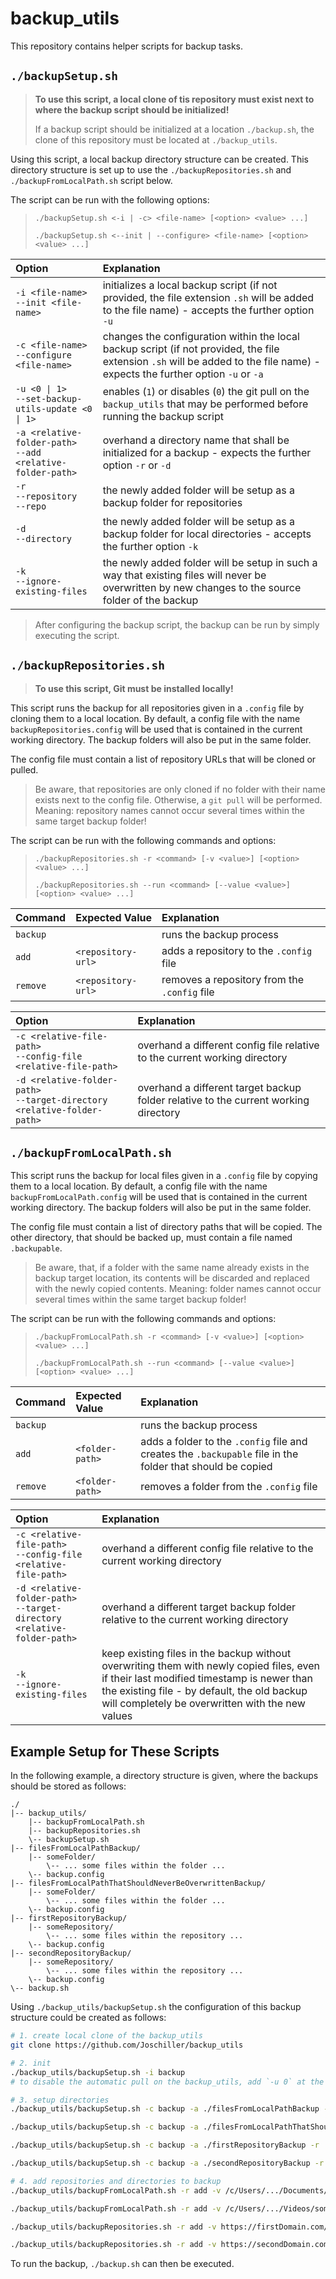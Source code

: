 # backup_utils

This repository contains helper scripts for backup tasks.

## `./backupSetup.sh`

> **To use this script, a local clone of tis repository must exist next to where the backup script should be initialized!**
>
> If a backup script should be initialized at a location `./backup.sh`, the clone of this repository must be located at `./backup_utils`.

Using this script, a local backup directory structure can be created. This directory structure is set up to use the `./backupRepositories.sh` and `./backupFromLocalPath.sh` script below.

The script can be run with the following options:

> `./backupSetup.sh <-i | -c> <file-name> [<option> <value> ...]`
>
> `./backupSetup.sh <--init | --configure> <file-name> [<option> <value> ...]`

| Option                                                         | Explanation                                                                                                                                                                   |
| :------------------------------------------------------------- | :---------------------------------------------------------------------------------------------------------------------------------------------------------------------------- |
| `-i <file-name>`<br/>`--init <file-name>`                      | initializes a local backup script (if not provided, the file extension `.sh` will be added to the file name) - accepts the further option `-u`                                |
| `-c <file-name>`<br/>`--configure <file-name>`                 | changes the configuration within the local backup script (if not provided, the file extension `.sh` will be added to the file name) - expects the further option `-u` or `-a` |
| `-u <0 \| 1>`<br/>`--set-backup-utils-update <0 \| 1>`         | enables (`1`) or disables (`0`) the git pull on the `backup_utils` that may be performed before running the backup script                                                     |
| `-a <relative-folder-path>`<br/>`--add <relative-folder-path>` | overhand a directory name that shall be initialized for a backup - expects the further option `-r` or `-d`                                                                    |
| `-r`<br/>`--repository`<br/>`--repo`                           | the newly added folder will be setup as a backup folder for repositories                                                                                                      |
| `-d`<br/>`--directory`                                         | the newly added folder will be setup as a backup folder for local directories - accepts the further option `-k`                                                               |
| `-k`<br/>`--ignore-existing-files`                             | the newly added folder will be setup in such a way that existing files will never be overwritten by new changes to the source folder of the backup                            |

> After configuring the backup script, the backup can be run by simply executing the script.

## `./backupRepositories.sh`

> **To use this script, Git must be installed locally!**

This script runs the backup for all repositories given in a `.config` file by cloning them to a local location. By default, a config file with the name `backupRepositories.config` will be used that is contained in the current working directory. The backup folders will also be put in the same folder.

The config file must contain a list of repository URLs that will be cloned or pulled.

> Be aware, that repositories are only cloned if no folder with their name exists next to the config file. Otherwise, a `git pull` will be performed. Meaning: repository names cannot occur several times within the same target backup folder!

The script can be run with the following commands and options:

> `./backupRepositories.sh -r <command> [-v <value>] [<option> <value> ...]`
>
> `./backupRepositories.sh --run <command> [--value <value>] [<option> <value> ...]`

| Command  | Expected Value     | Explanation                                  |
| :------- | :----------------- | :------------------------------------------- |
| `backup` |                    | runs the backup process                      |
| `add`    | `<repository-url>` | adds a repository to the `.config` file      |
| `remove` | `<repository-url>` | removes a repository from the `.config` file |

| Option                                                                      | Explanation                                                                         |
| :-------------------------------------------------------------------------- | :---------------------------------------------------------------------------------- |
| `-c <relative-file-path>`<br/>`--config-file <relative-file-path>`          | overhand a different config file relative to the current working directory          |
| `-d <relative-folder-path>`<br/>`--target-directory <relative-folder-path>` | overhand a different target backup folder relative to the current working directory |

## `./backupFromLocalPath.sh`

This script runs the backup for local files given in a `.config` file by copying them to a local location. By default, a config file with the name `backupFromLocalPath.config` will be used that is contained in the current working directory. The backup folders will also be put in the same folder.

The config file must contain a list of directory paths that will be copied. The other directory, that should be backed up, must contain a file named `.backupable`.

> Be aware, that, if a folder with the same name already exists in the backup target location, its contents will be discarded and replaced with the newly copied contents. Meaning: folder names cannot occur several times within the same target backup folder!

The script can be run with the following commands and options:

> `./backupFromLocalPath.sh -r <command> [-v <value>] [<option> <value> ...]`
>
> `./backupFromLocalPath.sh --run <command> [--value <value>] [<option> <value> ...]`

| Command  | Expected Value  | Explanation                                                                                                |
| :------- | :-------------- | :--------------------------------------------------------------------------------------------------------- |
| `backup` |                 | runs the backup process                                                                                    |
| `add`    | `<folder-path>` | adds a folder to the `.config` file and creates the `.backupable` file in the folder that should be copied |
| `remove` | `<folder-path>` | removes a folder from the `.config` file                                                                   |

| Option                                                                      | Explanation                                                                                                                                                                                                                               |
| :-------------------------------------------------------------------------- | :---------------------------------------------------------------------------------------------------------------------------------------------------------------------------------------------------------------------------------------- |
| `-c <relative-file-path>`<br/>`--config-file <relative-file-path>`          | overhand a different config file relative to the current working directory                                                                                                                                                                |
| `-d <relative-folder-path>`<br/>`--target-directory <relative-folder-path>` | overhand a different target backup folder relative to the current working directory                                                                                                                                                       |
| `-k`<br/>`--ignore-existing-files`                                          | keep existing files in the backup without overwriting them with newly copied files, even if their last modified timestamp is newer than the existing file - by default, the old backup will completely be overwritten with the new values |

## Example Setup for These Scripts

In the following example, a directory structure is given, where the backups should be stored as follows:

```
./
|-- backup_utils/
    |-- backupFromLocalPath.sh
    |-- backupRepositories.sh
    \-- backupSetup.sh
|-- filesFromLocalPathBackup/
    |-- someFolder/
        \-- ... some files within the folder ...
    \-- backup.config
|-- filesFromLocalPathThatShouldNeverBeOverwrittenBackup/
    |-- someFolder/
        \-- ... some files within the folder ...
    \-- backup.config
|-- firstRepositoryBackup/
    |-- someRepository/
        \-- ... some files within the repository ...
    \-- backup.config
|-- secondRepositoryBackup/
    |-- someRepository/
        \-- ... some files within the repository ...
    \-- backup.config
\-- backup.sh
```

Using `./backup_utils/backupSetup.sh` the configuration of this backup structure could be created as follows:

```sh
# 1. create local clone of the backup_utils
git clone https://github.com/Joschiller/backup_utils

# 2. init
./backup_utils/backupSetup.sh -i backup
# to disable the automatic pull on the backup_utils, add `-u 0` at the end

# 3. setup directories
./backup_utils/backupSetup.sh -c backup -a ./filesFromLocalPathBackup -d

./backup_utils/backupSetup.sh -c backup -a ./filesFromLocalPathThatShouldNeverBeOverwrittenBackup -d -k

./backup_utils/backupSetup.sh -c backup -a ./firstRepositoryBackup -r

./backup_utils/backupSetup.sh -c backup -a ./secondRepositoryBackup -r

# 4. add repositories and directories to backup
./backup_utils/backupFromLocalPath.sh -r add -v /c/Users/.../Documents/someFolder -c ./filesFromLocalPathBackup/backup.config

./backup_utils/backupFromLocalPath.sh -r add -v /c/Users/.../Videos/someFolder -c ./filesFromLocalPathThatShouldNeverBeOverwrittenBackup/backup.config

./backup_utils/backupRepositories.sh -r add -v https://firstDomain.com/.../someRepository -c ./firstRepositoryBackup/backup.config

./backup_utils/backupRepositories.sh -r add -v https://secondDomain.com/.../someRepository -c ./secondRepositoryBackup/backup.config
```

To run the backup, `./backup.sh` can then be executed.
